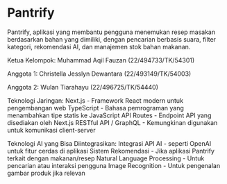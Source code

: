 # Pantrify
Pantrify, aplikasi yang membantu pengguna menemukan resep masakan berdasarkan bahan yang dimiliki, dengan pencarian berbasis suara, filter kategori, rekomendasi AI, dan manajemen stok bahan makanan.

Ketua Kelompok: Muhammad Aqil Fauzan (22/494733/TK/54301)

Anggota 1: Christella Jesslyn Dewantara (22/493149/TK/54003)

Anggota 2: Wulan Tiarahayu (22/496725/TK/54440)

Teknologi Jaringan:
Next.js - Framework React modern untuk pengembangan web
TypeScript - Bahasa pemrograman yang menambahkan tipe statis ke JavaScript
API Routes - Endpoint API yang disediakan oleh Next.js
RESTful API / GraphQL - Kemungkinan digunakan untuk komunikasi client-server

Teknologi AI yang Bisa Diintegrasikan:
Integrasi API AI - seperti OpenAI untuk fitur cerdas di aplikasi
Sistem Rekomendasi - Jika aplikasi Pantrify terkait dengan makanan/resep
Natural Language Processing - Untuk pencarian atau interaksi pengguna
Image Recognition - Untuk pengenalan gambar produk jika relevan
